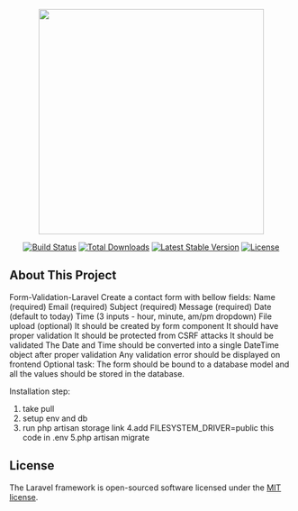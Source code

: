 <p align="center"><a href="https://laravel.com" target="_blank"><img src="https://raw.githubusercontent.com/laravel/art/master/logo-lockup/5%20SVG/2%20CMYK/1%20Full%20Color/laravel-logolockup-cmyk-red.svg" width="400"></a></p>

<p align="center">
<a href="https://travis-ci.org/laravel/framework"><img src="https://travis-ci.org/laravel/framework.svg" alt="Build Status"></a>
<a href="https://packagist.org/packages/laravel/framework"><img src="https://img.shields.io/packagist/dt/laravel/framework" alt="Total Downloads"></a>
<a href="https://packagist.org/packages/laravel/framework"><img src="https://img.shields.io/packagist/v/laravel/framework" alt="Latest Stable Version"></a>
<a href="https://packagist.org/packages/laravel/framework"><img src="https://img.shields.io/packagist/l/laravel/framework" alt="License"></a>
</p>

## About This Project

Form-Validation-Laravel
Create a contact form with bellow fields: Name (required) Email (required) Subject (required) Message (required) Date (default to today) Time (3 inputs - hour, minute, am/pm dropdown) File upload (optional) It should be created by form component It should have proper validation It should be protected from CSRF attacks It should be validated The Date and Time should be converted into a single DateTime object after proper validation Any validation error should be displayed on frontend Optional task: The form should be bound to a database model and all the values should be stored in the database.


Installation step:
1. take pull
2. setup env and db 
3. run php artisan storage link
4.add  FILESYSTEM_DRIVER=public this code in .env
5.php artisan migrate


## License

The Laravel framework is open-sourced software licensed under the [MIT license](https://opensource.org/licenses/MIT).
